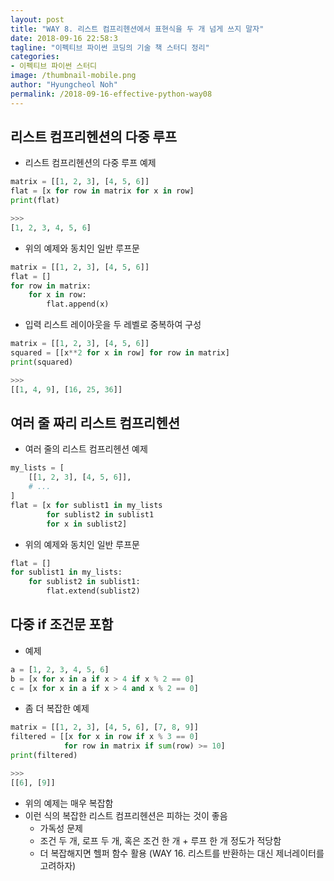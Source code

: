 ```yaml
---
layout: post
title: "WAY 8. 리스트 컴프리헨션에서 표현식을 두 개 넘게 쓰지 말자"
date: 2018-09-16 22:58:3
tagline: "이펙티브 파이썬 코딩의 기술 책 스터디 정리"
categories:
- 이펙티브 파이썬 스터디
image: /thumbnail-mobile.png
author: "Hyungcheol Noh"
permalink: /2018-09-16-effective-python-way08
---
```


## 리스트 컴프리헨션의 다중 루프
- 리스트 컴프리헨션의 다중 루프 예제

```python
matrix = [[1, 2, 3], [4, 5, 6]]
flat = [x for row in matrix for x in row]
print(flat)

>>>
[1, 2, 3, 4, 5, 6]
```

- 위의 예제와 동치인 일반 루프문

```python
matrix = [[1, 2, 3], [4, 5, 6]]
flat = []
for row in matrix:
    for x in row:
        flat.append(x)
```

- 입력 리스트 레이아웃을 두 레벨로 중복하여 구성

```python
matrix = [[1, 2, 3], [4, 5, 6]]
squared = [[x**2 for x in row] for row in matrix]
print(squared)

>>>
[[1, 4, 9], [16, 25, 36]]
```

## 여러 줄 짜리 리스트 컴프리헨션
- 여러 줄의 리스트 컴프리헨션 예제

```python
my_lists = [
    [[1, 2, 3], [4, 5, 6]],
    # ...
]
flat = [x for sublist1 in my_lists
        for sublist2 in sublist1
        for x in sublist2]
```

- 위의 예제와 동치인 일반 루프문

```python
flat = []
for sublist1 in my_lists:
    for sublist2 in sublist1:
        flat.extend(sublist2)
```

## 다중 if 조건문 포함
- 예제

```python
a = [1, 2, 3, 4, 5, 6]
b = [x for x in a if x > 4 if x % 2 == 0]
c = [x for x in a if x > 4 and x % 2 == 0]
```

- 좀 더 복잡한 예제

```python
matrix = [[1, 2, 3], [4, 5, 6], [7, 8, 9]]
filtered = [[x for x in row if x % 3 == 0]
            for row in matrix if sum(row) >= 10]
print(filtered)

>>>
[[6], [9]]
```

- 위의 예제는 매우 복잡함
- 이런 식의 복잡한 리스트 컴프리헨션은 피하는 것이 좋음
    - 가독성 문제
    - 조건 두 개, 로프 두 개, 혹은 조건 한 개 + 루프 한 개 정도가 적당함
    - 더 복잡해지면 헬퍼 함수 활용 (WAY 16. 리스트를 반환하는 대신 제너레이터를 고려하자)

